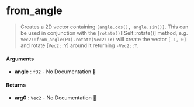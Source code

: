 # from\_angle

>  Creates a 2D vector containing `[angle.cos(), angle.sin()]`. This can be used in
>  conjunction with the [`rotate()`][Self::rotate()] method, e.g.
>  `Vec2::from_angle(PI).rotate(Vec2::Y)` will create the vector `[-1, 0]`
>  and rotate [`Vec2::Y`] around it returning `-Vec2::Y`.

#### Arguments

- **angle** : `f32` \- No Documentation 🚧

#### Returns

- **arg0** : `Vec2` \- No Documentation 🚧